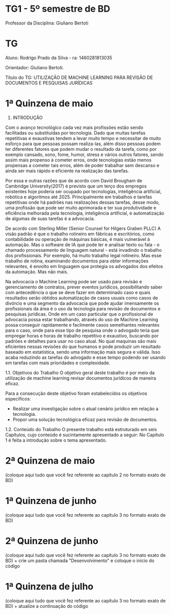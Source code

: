 # TG1 - 5º semestre de BD

 

Professor da Disciplina: Giuliano Bertoti 

 

# TG

 

Aluno: Rodrigo Prado da Silva - ra: 1460281813035

Orientador: Giuliano Bertoti.

 

Título do TG: UTILIZAÇÃO DE MACHINE LEARNING PARA REVISÃO DE DOCUMENTOS E PESQUISAS JURÍDICAS 



# 1ª Quinzena de maio

 

1.	INTRODUÇÃO

Com o avanço tecnológico cada vez mais profissões estão sendo facilitadas ou substituídas por tecnologia. Dado que muitas tarefas repetitivas e exaustivas tendem a levar muito tempo e necessitar de muito esforço para que pessoas possam realiza-las, além disso pessoas podem ter diferentes fatores que podem mudar o resultado da tarefa, como por exemplo cansado, sono, fome, humor, stress e vários outros fatores, sendo assim mais propenso à cometer erros, onde tecnologias estão menos propensas a cometer tais erros, além de poder trabalhar sem descanso e ainda ser mais rápido e eficiente na realização das tarefas. 

Por essa e outras razões que de acordo com David Brougham de Cambridge University(2017) é previsto que um terço dos empregos existentes hoje poderia ser ocupado por tecnologias, inteligência artificial, robótica e algoritmos até 2025. Principalmente em trabalhos e tarefas repetitivas onde há padrões nas realizações dessas tarefas, desse modo, uma profissão que pode ser muito aprimorada e ter sua produtividade e eficiência melhorada pela tecnologia, inteligência artificial, e automatização de algumas de suas tarefas é a advocacia. 

De acordo com Sterling Miller (Senior Counsel for Hilgers Graben PLLC) A visão padrão é que o trabalho rotineiro em fábricas e escritórios, como contabilidade ou operação de máquinas básicas, é mais vulnerável à automação. Mas o software de IA que pode ler e analisar texto ou fala - o chamado processamento de linguagem natural - está invadindo o trabalho dos profissionais. Por exemplo, há muito trabalho legal rotineiro. Mas esse trabalho de rotina, examinando documentos para obter informações relevantes, é envolto em linguagem que protegia os advogados dos efeitos da automação. Mas não mais. 

Na advocacia o Machine Learning pode ser usado para revisão e gerenciamento de contratos, prever eventos jurídicos, possibilitando saber com antecedência o que se deve fazer em determinado caso e quais resultados serão obtidos automatização de casos usuais como casos de divórcio e uma segmento da advocacia que pode ajudar imensamente os profissionais da área é o uso da tecnologia para revisão de documentos e pesquisas jurídicas. Onde em um caso particular que o profissional de advocacia possa estar trabalhando, através do uso de Machine Learning possa conseguir rapidamente e facilmente casos semelhantes relevantes para o caso, onde para esse tipo de pesquisa onde o advogado teria que empregar horas e horas de trabalho repetitivo e exaustivo, buscando por padrões e detalhes para usar no caso atual. No qual maquinas são mais eficientes nessas revisões do que humanos e pode produzir um resultado baseado em estatística, sendo uma informação mais segura e válida. Isso acaba reduzindo as tarefas do advogado e esse tempo podendo ser usando em tarefas com mais prioridades e complexidade.  

1.1. Objetivos do Trabalho 
O objetivo geral deste trabalho é por meio da utilização de machine learning revisar documentos jurídicos de maneira eficaz. 
 
Para a consecução deste objetivo foram estabelecidos os objetivos específicos:
-	Realizar uma investigação sobre o atual cenário jurídico em relação a tecnologia.
-	Propor uma solução tecnológica eficaz para revisão de documentos. 

1.2. Conteúdo do Trabalho
O presente trabalho está estruturado em seis Capítulos, cujo conteúdo é sucintamente apresentado a seguir:
No Capítulo 1 é feita a introdução sobre o tema apresentado. 


 

# 2ª Quinzena de maio

 

(coloque aqui tudo que você fez referente ao capítulo 2 no formato exato de BD)

 

# 1ª Quinzena de junho
 
(coloque aqui tudo que você fez referente ao capítulo 3 no formato exato de BD)

 

# 2ª Quinzena de junho

 

(coloque aqui tudo que você fez referente ao capítulo 3 no formato exato de BD) + crie um pasta chamada "Desenvolvimento" e coloque o início do código

 

# 1ª Quinzena de julho

 

(coloque aqui tudo que você fez referente ao capítulo 3 no formato exato de BD) + atualize a continuação do código
